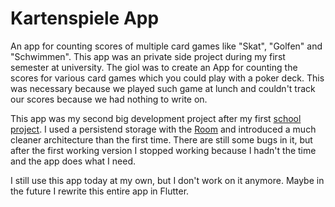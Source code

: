 # Kartenspiele App
An app for counting scores of multiple card games like "Skat", "Golfen" and "Schwimmen". This app was an private side project during my first semester at university. 
The giol was to create an App for counting the scores for various card games which you could play with a poker deck. This was necessary because we played such game at
lunch and couldn't track our scores because we had nothing to write on.

This app was my second big development project after my first [school project](https://github.com/NachtaktiverHalbaffe/AHOJ-Jugendgottesdienst/blob/master/README.md). 
I used a persistend storage with the [Room](https://developer.android.com/training/data-storage/room) and introduced a much cleaner architecture than the first time. 
There are still some bugs in it, but after the first working version I stopped working because I hadn't the time and the app does what I need.

I still use this app today at my own, but I don't work on it anymore. Maybe in the future I rewrite this entire app in Flutter.
